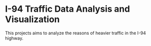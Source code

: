 # I-94 Traffic Data Analysis and Visualization
 This projects aims to analyze the reasons of heavier traffic in the I-94 highway.
